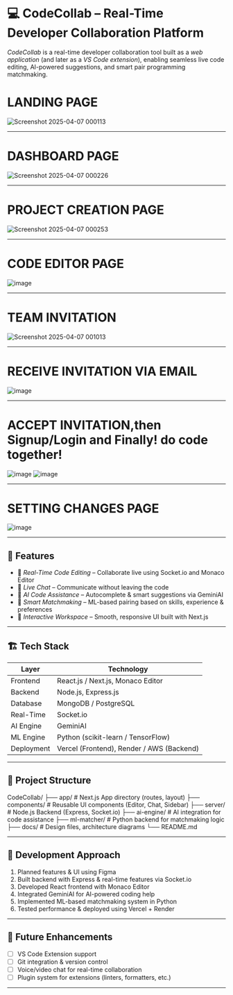 # 💻 CodeCollab – Real-Time Developer Collaboration Platform

*CodeCollab* is a real-time developer collaboration tool built as a *web application* (and later as a *VS Code extension*), enabling seamless live code editing, AI-powered suggestions, and smart pair programming matchmaking.

# LANDING PAGE
![Screenshot 2025-04-07 000113](https://github.com/user-attachments/assets/bcaf4cce-a5c9-4f86-a890-7e41f1305270)

---
# DASHBOARD PAGE
![Screenshot 2025-04-07 000226](https://github.com/user-attachments/assets/dd1aed67-60bd-4457-8ccc-42ee1f1cd4ba)

---
# PROJECT CREATION PAGE
![Screenshot 2025-04-07 000253](https://github.com/user-attachments/assets/fddecdd3-ea22-4a31-a9c4-11693518302a)

---
# CODE EDITOR PAGE
![image](https://github.com/user-attachments/assets/04b937f5-72b0-46ec-9596-0a8517721c4e)

---
# TEAM INVITATION
![Screenshot 2025-04-07 001013](https://github.com/user-attachments/assets/2013a013-dab5-4cf1-9fed-858199341e63)

---
# RECEIVE INVITATION VIA EMAIL
![image](https://github.com/user-attachments/assets/48774592-426b-4857-bc1f-65723ee3532a)

---
# ACCEPT INVITATION,then Signup/Login and Finally! do code together!
![image](https://github.com/user-attachments/assets/98d557c0-e2c5-43fb-b85a-2f252039c6e3)
![image](https://github.com/user-attachments/assets/abde2e29-a0a6-474c-bf6f-f15872446377)

---
# SETTING CHANGES PAGE
![image](https://github.com/user-attachments/assets/4d61e3d2-6005-41ac-a0af-ac04923b35dc)

---

## 🚀 Features

- 🔄 *Real-Time Code Editing* – Collaborate live using Socket.io and Monaco Editor  
- 💬 *Live Chat* – Communicate without leaving the code  
- 🤖 *AI Code Assistance* – Autocomplete & smart suggestions via GeminiAI
- 🧠 *Smart Matchmaking* – ML-based pairing based on skills, experience & preferences  
- 🧩 *Interactive Workspace* – Smooth, responsive UI built with Next.js  

---

## 🏗 Tech Stack

| Layer       | Technology                      |
|------------|----------------------------------|
| Frontend   | React.js / Next.js, Monaco Editor |
| Backend    | Node.js, Express.js               |
| Database   | MongoDB / PostgreSQL              |
| Real-Time  | Socket.io                         |
| AI Engine  | GeminiAI           |
| ML Engine  | Python (scikit-learn / TensorFlow)|
| Deployment | Vercel (Frontend), Render / AWS (Backend) |

---

## 📂 Project Structure


CodeCollab/
├── app/             # Next.js App directory (routes, layout)
├── components/      # Reusable UI components (Editor, Chat, Sidebar)
├── server/          # Node.js Backend (Express, Socket.io)
├── ai-engine/       # AI integration for code assistance
├── ml-matcher/      # Python backend for matchmaking logic
├── docs/            # Design files, architecture diagrams
└── README.md


---

## 🧭 Development Approach

1. Planned features & UI using Figma  
2. Built backend with Express & real-time features via Socket.io  
3. Developed React frontend with Monaco Editor  
4. Integrated GeminiAI for AI-powered coding help  
5. Implemented ML-based matchmaking system in Python  
6. Tested performance & deployed using Vercel + Render  

---

## 📌 Future Enhancements

- [ ] VS Code Extension support  
- [ ] Git integration & version control  
- [ ] Voice/video chat for real-time collaboration  
- [ ] Plugin system for extensions (linters, formatters, etc.)

---

